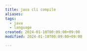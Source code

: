 ```yaml
---
title: java cli compile
aliases: 
tags:
  - java
  - language
created: 2024-01-10T00:09:00+09:00
modified: 2024-01-10T00:09:00+09:00

---
```

